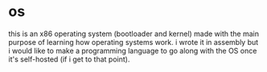 # os

this is an x86 operating system (bootloader and kernel) made with the main purpose of learning how operating systems work.
i wrote it in assembly but i would like to make a programming language to go along with the OS once it's self-hosted (if i get to that point).
